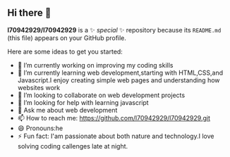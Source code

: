 ## Hi there 👋


**l70942929/l70942929** is a ✨ _special_ ✨ repository because its `README.md` (this file) appears on your GitHub profile.

Here are some ideas to get you started:

- 🔭 I’m currently working on  improving my coding skills 
- 🌱 I’m currently learning web development,starting with HTML,CSS,and Javascript.I enjoy creating simple web pages and understanding how websites work
- 👯 I’m looking to collaborate on web development projects
- 🤔 I’m looking for help with learning javascript
- 💬 Ask me about web development
- 📫 How to reach me: https://github.com/l70942929/l70942929.git
- 😄 Pronouns:he
- ⚡ Fun fact: I'am passionate about both nature and technology.I love solving coding callenges late at night.

